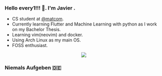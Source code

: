 ### Hello every1!!! :wave:. I'm Javier . 
  - CS student at [@matcom](https://github.com/matcom).
  - Currently learning Flutter and Machine Learning with python as I work on my Bachelor Thesis.
  - Learning vim(neovim) and docker.
  - Using Arch Linux as my main OS.
  - FOSS enthusiast.

<p align="center">
    <a href="https://skillicons.dev">
        <img src="https://skillicons.dev/icons?i=git,docker,python,c,cpp,cs,dart,flutter,bash,linux,neovim" />
    </a>
</p>

### Niemals Aufgeben :de:
